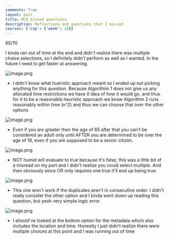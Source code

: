 ```yaml
---
comments: True
layout: post
title: MCQ missed questions
description: Reflectiona and questions that I missed
courses: {'csp': {'week': 26}}
---
```


65/70

I kinda ran out of time at the end and didn't realize there was multiple choice selections, so I definitely didn't perform as well as I wanted. In the future I need to get faster at answering.

![image.png](https://i.ibb.co/YhXk3M8/image.png)
- I didn't know what hueristic approach meant so I ended up not picking anything for this question. Because Algorithim 1 does not give us any allocated time restrictions we have 0 idea of how it would go, and thus for it to be a reasonable heuristic approach we know Algorithm 2 runs reasonably within time (n^2) and thus we can choose that over the other options

![image.png](https://i.ibb.co/Hdf8LQ0/image.png)
- Even if you are greater then the age of 65 after that you can't be considered an adult only until AFTER you are determined to be over the age of 18, even if you are supposed to be a senior citizen.

![image.png](https://i.ibb.co/xmLr1zT/image.png)
- NOT humid will evaluate to true because it's false, this was a little bit of a misread on my part and I didn't realize you could select multiple. And then obviously since OR only requires one true it'll end up being true

![image.png](https://i.ibb.co/w6j7PZg/image.png)
- This one won't work if the duplicates aren't in consecutive order. I didn't really consider the other option and I kinda went down up reading this question, but yeah very simple logic error

![image.png](https://i.ibb.co/C870MWG/image.png)
- I should've looked at the bottom option for the metadata which also includes the location and time. Honestly I just didn't realize there were multiple choices at this point and I was running out of time



